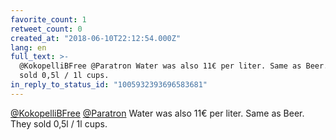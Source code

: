 ```yaml
---
favorite_count: 1
retweet_count: 0
created_at: "2018-06-10T22:12:54.000Z"
lang: en
full_text: >-
  @KokopelliBFree @Paratron Water was also 11€ per liter. Same as Beer. They
  sold 0,5l / 1l cups.
in_reply_to_status_id: "1005932393696583681"
---
```


[@KokopelliBFree](https://twitter.com/KokopelliBFree)
[@Paratron](https://twitter.com/Paratron) Water was also 11€ per liter. Same as
Beer. They sold 0,5l / 1l cups.
